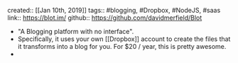 created:: [[Jan 10th, 2019]]
tags:: #blogging, #Dropbox, #NodeJS, #saas 
link:: https://blot.im/
github:: https://github.com/davidmerfield/Blot

- "A Blogging platform with no interface".
- Specifically, it uses your own [[Dropbox]] account to create the files that it transforms into a blog for you. For $20 / year, this is pretty awesome.
-